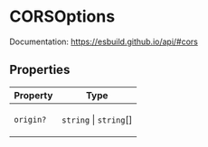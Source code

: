 # CORSOptions

Documentation: https://esbuild.github.io/api/#cors

## Properties

<table>
<thead>
<tr>
<th>Property</th>
<th>Type</th>
</tr>
</thead>
<tbody>
<tr>
<td>

<a id="origin"></a> `origin?`

</td>
<td>

`string` \| `string`[]

</td>
</tr>
</tbody>
</table>
